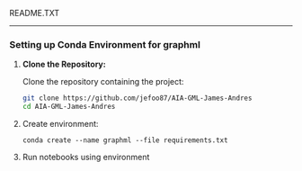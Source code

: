 README.TXT

---

### Setting up Conda Environment for graphml

1. **Clone the Repository:**

   Clone the repository containing the project:

   ```bash
   git clone https://github.com/jefoo87/AIA-GML-James-Andres
   cd AIA-GML-James-Andres
   ```
   
2. Create environment:
   ```
   conda create --name graphml --file requirements.txt
   ```
3. Run notebooks using environment
